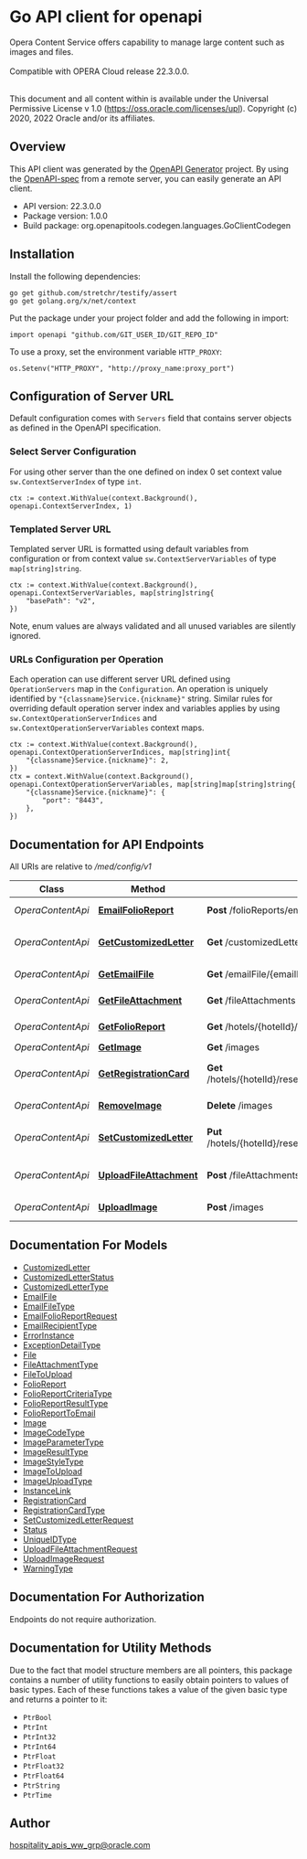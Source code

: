 # Go API client for openapi

Opera Content Service offers capability to manage large content such as images and files.<br /><br /> Compatible with OPERA Cloud release 22.3.0.0.<br /><br /><p> This document and all content within is available under the Universal Permissive License v 1.0 (https://oss.oracle.com/licenses/upl). Copyright (c) 2020, 2022 Oracle and/or its affiliates.</p>

## Overview
This API client was generated by the [OpenAPI Generator](https://openapi-generator.tech) project.  By using the [OpenAPI-spec](https://www.openapis.org/) from a remote server, you can easily generate an API client.

- API version: 22.3.0.0
- Package version: 1.0.0
- Build package: org.openapitools.codegen.languages.GoClientCodegen

## Installation

Install the following dependencies:

```shell
go get github.com/stretchr/testify/assert
go get golang.org/x/net/context
```

Put the package under your project folder and add the following in import:

```golang
import openapi "github.com/GIT_USER_ID/GIT_REPO_ID"
```

To use a proxy, set the environment variable `HTTP_PROXY`:

```golang
os.Setenv("HTTP_PROXY", "http://proxy_name:proxy_port")
```

## Configuration of Server URL

Default configuration comes with `Servers` field that contains server objects as defined in the OpenAPI specification.

### Select Server Configuration

For using other server than the one defined on index 0 set context value `sw.ContextServerIndex` of type `int`.

```golang
ctx := context.WithValue(context.Background(), openapi.ContextServerIndex, 1)
```

### Templated Server URL

Templated server URL is formatted using default variables from configuration or from context value `sw.ContextServerVariables` of type `map[string]string`.

```golang
ctx := context.WithValue(context.Background(), openapi.ContextServerVariables, map[string]string{
	"basePath": "v2",
})
```

Note, enum values are always validated and all unused variables are silently ignored.

### URLs Configuration per Operation

Each operation can use different server URL defined using `OperationServers` map in the `Configuration`.
An operation is uniquely identified by `"{classname}Service.{nickname}"` string.
Similar rules for overriding default operation server index and variables applies by using `sw.ContextOperationServerIndices` and `sw.ContextOperationServerVariables` context maps.

```golang
ctx := context.WithValue(context.Background(), openapi.ContextOperationServerIndices, map[string]int{
	"{classname}Service.{nickname}": 2,
})
ctx = context.WithValue(context.Background(), openapi.ContextOperationServerVariables, map[string]map[string]string{
	"{classname}Service.{nickname}": {
		"port": "8443",
	},
})
```

## Documentation for API Endpoints

All URIs are relative to */med/config/v1*

Class | Method | HTTP request | Description
------------ | ------------- | ------------- | -------------
*OperaContentApi* | [**EmailFolioReport**](docs/OperaContentApi.md#emailfolioreport) | **Post** /folioReports/email | Email folio report
*OperaContentApi* | [**GetCustomizedLetter**](docs/OperaContentApi.md#getcustomizedletter) | **Get** /customizedLetter/{letterId} | Get customized letter
*OperaContentApi* | [**GetEmailFile**](docs/OperaContentApi.md#getemailfile) | **Get** /emailFile/{emailId} | Get Email Blob File
*OperaContentApi* | [**GetFileAttachment**](docs/OperaContentApi.md#getfileattachment) | **Get** /fileAttachments | Get file attachment
*OperaContentApi* | [**GetFolioReport**](docs/OperaContentApi.md#getfolioreport) | **Get** /hotels/{hotelId}/reservations/{reservationId}/folioReports | Get folio report
*OperaContentApi* | [**GetImage**](docs/OperaContentApi.md#getimage) | **Get** /images | Get image
*OperaContentApi* | [**GetRegistrationCard**](docs/OperaContentApi.md#getregistrationcard) | **Get** /hotels/{hotelId}/reservations/{reservationId}/registrationCard | Get registration card
*OperaContentApi* | [**RemoveImage**](docs/OperaContentApi.md#removeimage) | **Delete** /images | Delete image
*OperaContentApi* | [**SetCustomizedLetter**](docs/OperaContentApi.md#setcustomizedletter) | **Put** /hotels/{hotelId}/reservations/{reservationId}/customizedLetter | Set customized letter
*OperaContentApi* | [**UploadFileAttachment**](docs/OperaContentApi.md#uploadfileattachment) | **Post** /fileAttachments | Upload a file attachment
*OperaContentApi* | [**UploadImage**](docs/OperaContentApi.md#uploadimage) | **Post** /images | Upload an image


## Documentation For Models

 - [CustomizedLetter](docs/CustomizedLetter.md)
 - [CustomizedLetterStatus](docs/CustomizedLetterStatus.md)
 - [CustomizedLetterType](docs/CustomizedLetterType.md)
 - [EmailFile](docs/EmailFile.md)
 - [EmailFileType](docs/EmailFileType.md)
 - [EmailFolioReportRequest](docs/EmailFolioReportRequest.md)
 - [EmailRecipientType](docs/EmailRecipientType.md)
 - [ErrorInstance](docs/ErrorInstance.md)
 - [ExceptionDetailType](docs/ExceptionDetailType.md)
 - [File](docs/File.md)
 - [FileAttachmentType](docs/FileAttachmentType.md)
 - [FileToUpload](docs/FileToUpload.md)
 - [FolioReport](docs/FolioReport.md)
 - [FolioReportCriteriaType](docs/FolioReportCriteriaType.md)
 - [FolioReportResultType](docs/FolioReportResultType.md)
 - [FolioReportToEmail](docs/FolioReportToEmail.md)
 - [Image](docs/Image.md)
 - [ImageCodeType](docs/ImageCodeType.md)
 - [ImageParameterType](docs/ImageParameterType.md)
 - [ImageResultType](docs/ImageResultType.md)
 - [ImageStyleType](docs/ImageStyleType.md)
 - [ImageToUpload](docs/ImageToUpload.md)
 - [ImageUploadType](docs/ImageUploadType.md)
 - [InstanceLink](docs/InstanceLink.md)
 - [RegistrationCard](docs/RegistrationCard.md)
 - [RegistrationCardType](docs/RegistrationCardType.md)
 - [SetCustomizedLetterRequest](docs/SetCustomizedLetterRequest.md)
 - [Status](docs/Status.md)
 - [UniqueIDType](docs/UniqueIDType.md)
 - [UploadFileAttachmentRequest](docs/UploadFileAttachmentRequest.md)
 - [UploadImageRequest](docs/UploadImageRequest.md)
 - [WarningType](docs/WarningType.md)


## Documentation For Authorization

Endpoints do not require authorization.


## Documentation for Utility Methods

Due to the fact that model structure members are all pointers, this package contains
a number of utility functions to easily obtain pointers to values of basic types.
Each of these functions takes a value of the given basic type and returns a pointer to it:

* `PtrBool`
* `PtrInt`
* `PtrInt32`
* `PtrInt64`
* `PtrFloat`
* `PtrFloat32`
* `PtrFloat64`
* `PtrString`
* `PtrTime`

## Author

hospitality_apis_ww_grp@oracle.com


